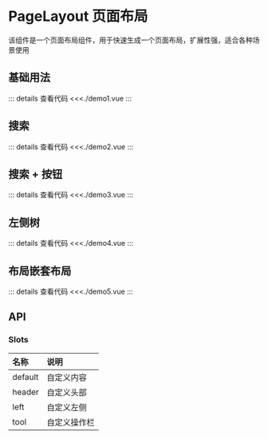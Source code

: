 # PageLayout 页面布局

该组件是一个页面布局组件，用于快速生成一个页面布局，扩展性强，适合各种场景使用

<script setup>
import Demo1 from './demo1.vue'
import Demo2 from './demo2.vue'
import Demo3 from './demo3.vue'
import Demo4 from './demo4.vue'
import Demo5 from './demo5.vue'
</script>

## 基础用法

<Demo1></Demo1>
::: details 查看代码
<<<./demo1.vue
:::

## 搜索

<Demo2></Demo2>
::: details 查看代码
<<<./demo2.vue
:::

## 搜索 + 按钮

<Demo3></Demo3>
::: details 查看代码
<<<./demo3.vue
:::

## 左侧树

<Demo4></Demo4>
::: details 查看代码
<<<./demo4.vue
:::

## 布局嵌套布局

<Demo5></Demo5>
::: details 查看代码
<<<./demo5.vue
:::

## API

### Slots

| 名称    | 说明         |
| :------ | :----------- |
| default | 自定义内容   |
| header  | 自定义头部   |
| left    | 自定义左侧   |
| tool    | 自定义操作栏 |
